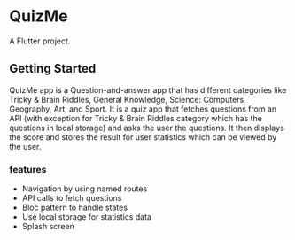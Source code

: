 # QuizMe

A Flutter project.

## Getting Started

QuizMe app is a Question-and-answer app that has different categories like 
Tricky & Brain Riddles, General Knowledge, Science: Computers, Geography, Art, 
and Sport. It is a quiz app that fetches questions from an API (with exception 
for Tricky & Brain Riddles category which has the questions in local storage) 
and asks the user the questions. It then displays the score and stores the 
result for user statistics which can be viewed by the user.

### features
-	Navigation by using named routes
-	API calls to fetch questions
-	Bloc pattern to handle states
-	Use local storage for statistics data 
-	Splash screen


